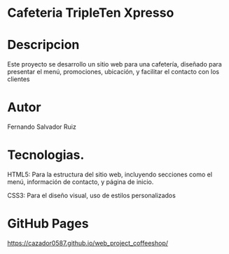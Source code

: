 # Cafeteria TripleTen Xpresso

# Descripcion
Este proyecto se desarrollo un sitio web para una cafetería, diseñado para presentar el menú, promociones, ubicación, y facilitar el contacto con los clientes

# Autor
Fernando Salvador Ruiz

# Tecnologias.

HTML5: Para la estructura del sitio web,
       incluyendo secciones como el menú, 
       información de contacto, y página de inicio.

CSS3: Para el diseño visual, uso de estilos personalizados

# GitHub Pages

https://cazador0587.github.io/web_project_coffeeshop/
